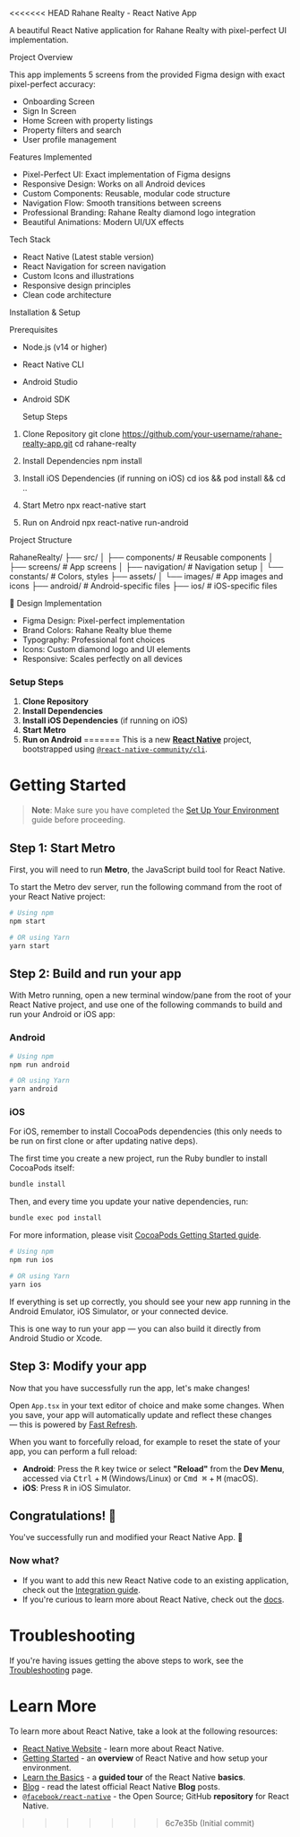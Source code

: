 <<<<<<< HEAD
Rahane Realty - React Native App

A beautiful React Native application for Rahane Realty with pixel-perfect UI implementation.

Project Overview

This app implements 5 screens from the provided Figma design with exact pixel-perfect accuracy:
- Onboarding Screen
- Sign In Screen
- Home Screen with property listings
- Property filters and search
- User profile management

Features Implemented

- Pixel-Perfect UI: Exact implementation of Figma designs
- Responsive Design: Works on all Android devices
- Custom Components: Reusable, modular code structure
- Navigation Flow: Smooth transitions between screens
- Professional Branding: Rahane Realty diamond logo integration
- Beautiful Animations: Modern UI/UX effects

Tech Stack

- React Native (Latest stable version)
- React Navigation for screen navigation
- Custom Icons and illustrations
- Responsive design principles
- Clean code architecture

Installation & Setup

Prerequisites
- Node.js (v14 or higher)
- React Native CLI
- Android Studio
- Android SDK

  Setup Steps

1. Clone Repository
git clone https://github.com/your-username/rahane-realty-app.git
cd rahane-realty
2. Install Dependencies
npm install
3. Install iOS Dependencies (if running on iOS)
cd ios && pod install && cd ..
4. Start Metro
npx react-native start


5. Run on Android
npx react-native run-android

Project Structure

RahaneRealty/
├── src/
│ ├── components/ # Reusable components
│ ├── screens/ # App screens
│ ├── navigation/ # Navigation setup
│ └── constants/ # Colors, styles
├── assets/
│ └── images/ # App images and icons
├── android/ # Android-specific files
├── ios/ # iOS-specific files

🎨 Design Implementation

- Figma Design: Pixel-perfect implementation
- Brand Colors: Rahane Realty blue theme
- Typography: Professional font choices
- Icons: Custom diamond logo and UI elements
- Responsive: Scales perfectly on all devices

### Setup Steps

1. **Clone Repository**   
2. **Install Dependencies**
3. **Install iOS Dependencies** (if running on iOS)
4. **Start Metro**
5. **Run on Android**
=======
This is a new [**React Native**](https://reactnative.dev) project, bootstrapped using [`@react-native-community/cli`](https://github.com/react-native-community/cli).

# Getting Started

> **Note**: Make sure you have completed the [Set Up Your Environment](https://reactnative.dev/docs/set-up-your-environment) guide before proceeding.

## Step 1: Start Metro

First, you will need to run **Metro**, the JavaScript build tool for React Native.

To start the Metro dev server, run the following command from the root of your React Native project:

```sh
# Using npm
npm start

# OR using Yarn
yarn start
```

## Step 2: Build and run your app

With Metro running, open a new terminal window/pane from the root of your React Native project, and use one of the following commands to build and run your Android or iOS app:

### Android

```sh
# Using npm
npm run android

# OR using Yarn
yarn android
```

### iOS

For iOS, remember to install CocoaPods dependencies (this only needs to be run on first clone or after updating native deps).

The first time you create a new project, run the Ruby bundler to install CocoaPods itself:

```sh
bundle install
```

Then, and every time you update your native dependencies, run:

```sh
bundle exec pod install
```

For more information, please visit [CocoaPods Getting Started guide](https://guides.cocoapods.org/using/getting-started.html).

```sh
# Using npm
npm run ios

# OR using Yarn
yarn ios
```

If everything is set up correctly, you should see your new app running in the Android Emulator, iOS Simulator, or your connected device.

This is one way to run your app — you can also build it directly from Android Studio or Xcode.

## Step 3: Modify your app

Now that you have successfully run the app, let's make changes!

Open `App.tsx` in your text editor of choice and make some changes. When you save, your app will automatically update and reflect these changes — this is powered by [Fast Refresh](https://reactnative.dev/docs/fast-refresh).

When you want to forcefully reload, for example to reset the state of your app, you can perform a full reload:

- **Android**: Press the <kbd>R</kbd> key twice or select **"Reload"** from the **Dev Menu**, accessed via <kbd>Ctrl</kbd> + <kbd>M</kbd> (Windows/Linux) or <kbd>Cmd ⌘</kbd> + <kbd>M</kbd> (macOS).
- **iOS**: Press <kbd>R</kbd> in iOS Simulator.

## Congratulations! :tada:

You've successfully run and modified your React Native App. :partying_face:

### Now what?

- If you want to add this new React Native code to an existing application, check out the [Integration guide](https://reactnative.dev/docs/integration-with-existing-apps).
- If you're curious to learn more about React Native, check out the [docs](https://reactnative.dev/docs/getting-started).

# Troubleshooting

If you're having issues getting the above steps to work, see the [Troubleshooting](https://reactnative.dev/docs/troubleshooting) page.

# Learn More

To learn more about React Native, take a look at the following resources:

- [React Native Website](https://reactnative.dev) - learn more about React Native.
- [Getting Started](https://reactnative.dev/docs/environment-setup) - an **overview** of React Native and how setup your environment.
- [Learn the Basics](https://reactnative.dev/docs/getting-started) - a **guided tour** of the React Native **basics**.
- [Blog](https://reactnative.dev/blog) - read the latest official React Native **Blog** posts.
- [`@facebook/react-native`](https://github.com/facebook/react-native) - the Open Source; GitHub **repository** for React Native.
>>>>>>> 6c7e35b (Initial commit)
